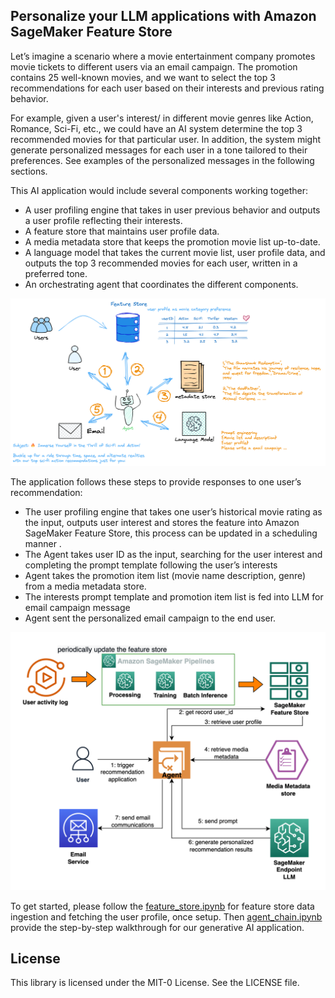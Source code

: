 ## Personalize your LLM applications with Amazon SageMaker Feature Store 


Let’s imagine a scenario where a movie entertainment company promotes movie tickets to different users via an email campaign. The promotion contains 25 well-known movies, and we want to select the top 3 recommendations for each user based on their interests and previous rating behavior.

For example, given a user's interest/ in different movie genres like Action, Romance, Sci-Fi, etc., we could have an AI system determine the top 3 recommended movies for that particular user. In addition, the system might generate personalized messages for each user in a tone tailored to their preferences. See examples of the personalized messages in the following sections. 

This AI application would include several components working together:

* A user profiling engine that takes in user previous behavior and outputs a user profile reflecting their interests.
* A feature store that maintains user profile data.
* A media metadata store that keeps the promotion movie list up-to-date.
* A language model that takes the current movie list, user profile data, and outputs the top 3 recommended movies for each user, written in a preferred tone.
* An orchestrating agent that coordinates the different components.

    

<div align="center">
    <img width=600 src="imgs/illustration.png" />
</div>

The application follows these steps to provide responses to one user’s recommendation:

* The user profiling engine that takes one user’s historical movie rating as the input, outputs user interest and stores the feature into Amazon SageMaker Feature Store, this process can be updated in a scheduling manner .
* The Agent takes user ID as the input, searching for the user interest and completing the prompt template following the user’s interests
* Agent takes the promotion item list (movie name description, genre) from a media metadata store. 
* The interests prompt template and promotion item list is fed into LLM for email campaign message 
* Agent sent the personalized email campaign to the end user.


<div align="center">
    <img width=600 src="imgs/architectureLLMRec.drawio.png" />
</div>


To get started, please follow the [feature_store.ipynb](https://github.com/aws-samples/amazon-sagemaker-feature-store-with-llm/blob/main/feature_store.ipynb) for feature store data ingestion and fetching the user profile, once setup. Then [agent_chain.ipynb](https://github.com/aws-samples/amazon-sagemaker-feature-store-with-llm/blob/main/agent_chain.ipynb) provide the step-by-step walkthrough for our generative AI application. 




## License

This library is licensed under the MIT-0 License. See the LICENSE file.

